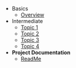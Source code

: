 - Basics
  - [Overview](basics/overview.md)
- Intermediate
  - [Topic 1](intermediate/topics-1.md)
  - [Topic 2](intermediate/topics-2.md)
  - [Topic 3](intermediate/topics-3.md)
  - [Topic 4](intermediate/topics-4.md)
- **Project Documentation**
  - [ReadMe](https://github.com/hibbitts-design/docsify-open-publishing-starter-kit/blob/master/README.md)
